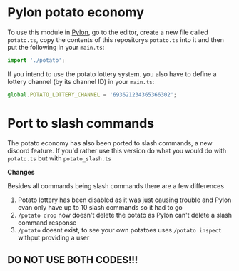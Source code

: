 # Pylon potato economy
To use this module in [Pylon](https://pylon.bot/), go to the editor, create a new file called `potato.ts`, copy the contents of this repositorys `potato.ts` into it and then put the following in your `main.ts`:
```ts
import './potato';
```

If you intend to use the potato lottery system. you also have to define a lottery channel (by its channel ID) in your `main.ts`:
```ts
global.POTATO_LOTTERY_CHANNEL = '693621234365366302';
```

# Port to slash commands
The potato economy has also been ported to slash commands, a new discord feature. If you'd rather use this version do what you would do with `potato.ts` but with `potato_slash.ts` 

**Changes**

Besides all commands being slash commands there are a few differences 

1) Potato lottery has been disabled as it was just causing trouble and Pylon cvan only have up to 10 slash commands so it had to go
2) `/potato drop` now doesn't delete the potato as Pylon can't delete a slash command response
3) `/potato` doesnt exist, to see your own potatoes uses `/potato inspect` withput providing a user

## DO NOT USE BOTH CODES!!!
